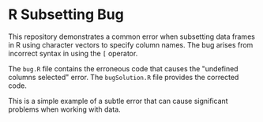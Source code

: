# R Subsetting Bug

This repository demonstrates a common error when subsetting data frames in R using character vectors to specify column names. The bug arises from incorrect syntax in using the `[` operator.

The `bug.R` file contains the erroneous code that causes the "undefined columns selected" error. The `bugSolution.R` file provides the corrected code.

This is a simple example of a subtle error that can cause significant problems when working with data.
